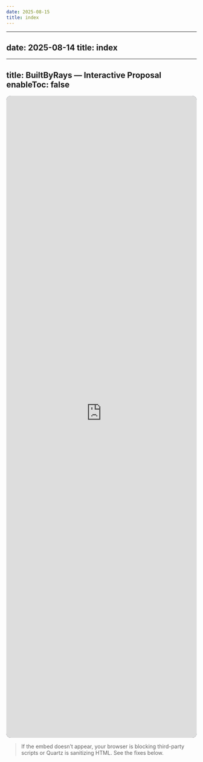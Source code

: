 ```yaml
---
date: 2025-08-15
title: index
---
```

---
date: 2025-08-14
title: index
---
---
title: BuiltByRays — Interactive Proposal
enableToc: false
---

<section id="executive-proposal">
  <iframe
    src="https://builtbyrays-proposal.pages.dev"
    title="Executive Growth Proposal"
    width="100%"
    height="1700"
    style="border:0;border-radius:12px;background:#0b1220"
    loading="lazy"
  ></iframe>
</section>


> If the embed doesn’t appear, your browser is blocking third-party scripts or Quartz is sanitizing HTML. See the fixes below.
